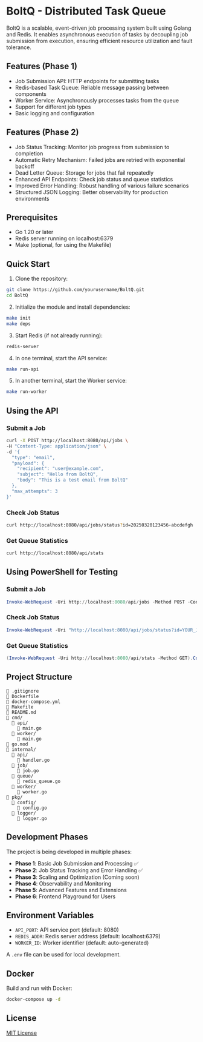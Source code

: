 # BoltQ - Distributed Task Queue

BoltQ is a scalable, event-driven job processing system built using Golang and Redis. It enables asynchronous execution of tasks by decoupling job submission from execution, ensuring efficient resource utilization and fault tolerance.

## Features (Phase 1)
* Job Submission API: HTTP endpoints for submitting tasks
* Redis-based Task Queue: Reliable message passing between components
* Worker Service: Asynchronously processes tasks from the queue
* Support for different job types
* Basic logging and configuration

## Features (Phase 2)
* Job Status Tracking: Monitor job progress from submission to completion
* Automatic Retry Mechanism: Failed jobs are retried with exponential backoff
* Dead Letter Queue: Storage for jobs that fail repeatedly
* Enhanced API Endpoints: Check job status and queue statistics
* Improved Error Handling: Robust handling of various failure scenarios
* Structured JSON Logging: Better observability for production environments

## Prerequisites
* Go 1.20 or later
* Redis server running on localhost:6379
* Make (optional, for using the Makefile)

## Quick Start
1. Clone the repository:
```sh
git clone https://github.com/yourusername/BoltQ.git
cd BoltQ
```
2. Initialize the module and install dependencies:
```sh
make init
make deps
```
3. Start Redis (if not already running):
```sh
redis-server
```
4. In one terminal, start the API service:
```sh
make run-api
```
5. In another terminal, start the Worker service:
```sh
make run-worker
```

## Using the API

### Submit a Job
```sh
curl -X POST http://localhost:8080/api/jobs \
-H "Content-Type: application/json" \
-d '{
  "type": "email",
  "payload": {
    "recipient": "user@example.com",
    "subject": "Hello from BoltQ",
    "body": "This is a test email from BoltQ"
  },
  "max_attempts": 3
}'
```

### Check Job Status
```sh
curl http://localhost:8080/api/jobs/status?id=20250320123456-abcdefgh
```

### Get Queue Statistics
```sh
curl http://localhost:8080/api/stats
```

## Using PowerShell for Testing

### Submit a Job
```powershell
Invoke-WebRequest -Uri http://localhost:8080/api/jobs -Method POST -ContentType "application/json" -Body '{"type":"email","payload":{"recipient":"test@example.com","subject":"Test Email","body":"This is a test email"},"max_attempts":3}'
```

### Check Job Status
```powershell
Invoke-WebRequest -Uri "http://localhost:8080/api/jobs/status?id=YOUR_JOB_ID" -Method GET
```

### Get Queue Statistics
```powershell
(Invoke-WebRequest -Uri http://localhost:8080/api/stats -Method GET).Content
```

## Project Structure
```
📄 .gitignore
📄 Dockerfile
📄 docker-compose.yml
📄 Makefile
📄 README.md
📁 cmd/
  📁 api/
    📄 main.go
  📁 worker/
    📄 main.go
📄 go.mod
📁 internal/
  📁 api/
    📄 handler.go
  📁 job/
    📄 job.go
  📁 queue/
    📄 redis_queue.go
  📁 worker/
    📄 worker.go
📁 pkg/
  📁 config/
    📄 config.go
  📁 logger/
    📄 logger.go
```

## Development Phases
The project is being developed in multiple phases:

- **Phase 1**: Basic Job Submission and Processing ✅
- **Phase 2**: Job Status Tracking and Error Handling ✅
- **Phase 3**: Scaling and Optimization (Coming soon)
- **Phase 4**: Observability and Monitoring
- **Phase 5**: Advanced Features and Extensions
- **Phase 6**: Frontend Playground for Users

## Environment Variables
- `API_PORT`: API service port (default: 8080)
- `REDIS_ADDR`: Redis server address (default: localhost:6379)
- `WORKER_ID`: Worker identifier (default: auto-generated)

A `.env` file can be used for local development.

## Docker
Build and run with Docker:
```sh
docker-compose up -d
```

## License

[MIT License](LICENSE)